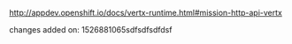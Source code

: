 http://appdev.openshift.io/docs/vertx-runtime.html#mission-http-api-vertx

changes added on: 1526881065sdfsdfsdfdsf
